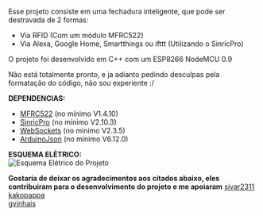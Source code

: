 Esse projeto consiste em uma fechadura inteligente, que pode ser destravada de 2 formas:

- Via RFID (Com um módulo MFRC522)
- Via Alexa, Google Home, Smartthings ou ifttt (Utilizando o SinricPro)

O projeto foi desenvolvido em C++ com um ESP8266 NodeMCU 0.9

Não está totalmente pronto, e ja adianto pedindo desculpas pela formatação do código, não sou experiente :/


**DEPENDENCIAS:**
- [MFRC522](https://github.com/miguelbalboa/rfid) (no mínimo V1.4.10)
- [SinricPro](https://github.com/sinricpro/esp8266-esp32-sdk) (no mínimo V2.10.3)
- [WebSockets](https://github.com/Links2004/arduinoWebSockets) (no mínimo V2.3.5)
- [ArduinoJson](https://github.com/bblanchon/ArduinoJson) (no mínimo V6.12.0)


**ESQUEMA ELÉTRICO:**  
![Esquema Elétrico do Projeto](https://i.imgur.com/dWub5xz.png)

**Gostaria de deixar os agradecimentos aos citados abaixo, eles contribuiram para o desenvolvimento do projeto e me apoiaram**
[sivar2311](https://github.com/sivar2311)  
[kakopappa](https://github.com/kakopappa)  
[gvinhais](https://github.com/vinhais)  
